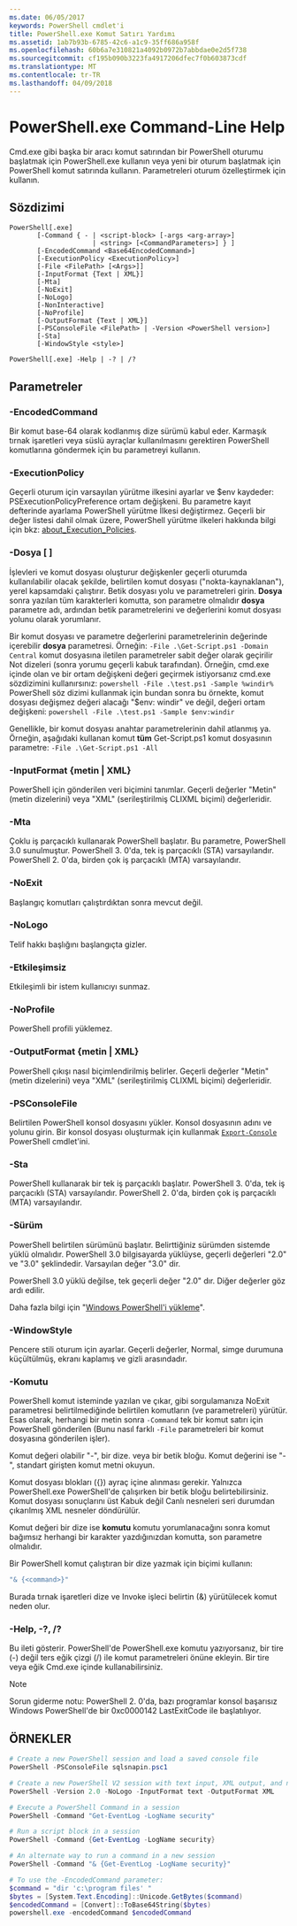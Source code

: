 ```yaml
---
ms.date: 06/05/2017
keywords: PowerShell cmdlet'i
title: PowerShell.exe Komut Satırı Yardımı
ms.assetid: 1ab7b93b-6785-42c6-a1c9-35ff686a958f
ms.openlocfilehash: 60b6a7e310821a4092b0972b7abbdae0e2d5f738
ms.sourcegitcommit: cf195b090b3223fa4917206dfec7f0b603873cdf
ms.translationtype: MT
ms.contentlocale: tr-TR
ms.lasthandoff: 04/09/2018
---
```

# <a name="powershellexe-command-line-help"></a>PowerShell.exe Command-Line Help

Cmd.exe gibi başka bir aracı komut satırından bir PowerShell oturumu başlatmak için PowerShell.exe kullanın veya yeni bir oturum başlatmak için PowerShell komut satırında kullanın. Parametreleri oturum özelleştirmek için kullanın.

## <a name="syntax"></a>Sözdizimi

```syntax
PowerShell[.exe]
       [-Command { - | <script-block> [-args <arg-array>]
                     | <string> [<CommandParameters>] } ]
       [-EncodedCommand <Base64EncodedCommand>]
       [-ExecutionPolicy <ExecutionPolicy>]
       [-File <FilePath> [<Args>]]
       [-InputFormat {Text | XML}]
       [-Mta]
       [-NoExit]
       [-NoLogo]
       [-NonInteractive]
       [-NoProfile]
       [-OutputFormat {Text | XML}]
       [-PSConsoleFile <FilePath> | -Version <PowerShell version>]
       [-Sta]
       [-WindowStyle <style>]

PowerShell[.exe] -Help | -? | /?
```

## <a name="parameters"></a>Parametreler

### <a name="-encodedcommand-base64encodedcommand"></a>-EncodedCommand <Base64EncodedCommand>

Bir komut base-64 olarak kodlanmış dize sürümü kabul eder. Karmaşık tırnak işaretleri veya süslü ayraçlar kullanılmasını gerektiren PowerShell komutlarına göndermek için bu parametreyi kullanın.

### <a name="-executionpolicy-executionpolicy"></a>-ExecutionPolicy <ExecutionPolicy>

Geçerli oturum için varsayılan yürütme ilkesini ayarlar ve $env kaydeder: PSExecutionPolicyPreference ortam değişkeni. Bu parametre kayıt defterinde ayarlama PowerShell yürütme İlkesi değiştirmez. Geçerli bir değer listesi dahil olmak üzere, PowerShell yürütme ilkeleri hakkında bilgi için bkz: [about_Execution_Policies](/powershell/module/microsoft.powershell.core/about/about_execution_policies).

### <a name="-file-filepath-parameters"></a>-Dosya <FilePath> \[ <Parameters>]

İşlevleri ve komut dosyası oluşturur değişkenler geçerli oturumda kullanılabilir olacak şekilde, belirtilen komut dosyası ("nokta-kaynaklanan"), yerel kapsamdaki çalıştırır. Betik dosyası yolu ve parametreleri girin. **Dosya** sonra yazılan tüm karakterleri komutta, son parametre olmalıdır **dosya** parametre adı, ardından betik parametrelerini ve değerlerini komut dosyası yolunu olarak yorumlanır.

Bir komut dosyası ve parametre değerlerini parametrelerinin değerinde içerebilir **dosya** parametresi. Örneğin: `-File .\Get-Script.ps1 -Domain Central` komut dosyasına iletilen parametreler sabit değer olarak geçirilir Not dizeleri (sonra yorumu geçerli kabuk tarafından).
Örneğin, cmd.exe içinde olan ve bir ortam değişkeni değeri geçirmek istiyorsanız cmd.exe sözdizimini kullanırsınız: `powershell -File .\test.ps1 -Sample %windir%` PowerShell söz dizimi kullanmak için bundan sonra bu örnekte, komut dosyası değişmez değeri alacağı "$env: windir" ve değil, değeri ortam değişkeni: `powershell -File .\test.ps1 -Sample $env:windir`

Genellikle, bir komut dosyası anahtar parametrelerinin dahil atlanmış ya. Örneğin, aşağıdaki kullanan komut **tüm** Get-Script.ps1 komut dosyasının parametre: `-File .\Get-Script.ps1 -All`

### <a name="-inputformat-text--xml"></a>\-InputFormat {metin | XML}

PowerShell için gönderilen veri biçimini tanımlar. Geçerli değerler "Metin" (metin dizelerini) veya "XML" (serileştirilmiş CLIXML biçimi) değerleridir.

### <a name="-mta"></a>-Mta

Çoklu iş parçacıklı kullanarak PowerShell başlatır. Bu parametre, PowerShell 3.0 sunulmuştur. PowerShell 3. 0'da, tek iş parçacıklı (STA) varsayılandır. PowerShell 2. 0'da, birden çok iş parçacıklı (MTA) varsayılandır.

### <a name="-noexit"></a>-NoExit

Başlangıç komutları çalıştırdıktan sonra mevcut değil.

### <a name="-nologo"></a>-NoLogo

Telif hakkı başlığını başlangıçta gizler.

### <a name="-noninteractive"></a>-Etkileşimsiz

Etkileşimli bir istem kullanıcıyı sunmaz.

### <a name="-noprofile"></a>-NoProfile

PowerShell profili yüklemez.

### <a name="-outputformat-text--xml"></a>-OutputFormat {metin | XML}

PowerShell çıkışı nasıl biçimlendirilmiş belirler. Geçerli değerler "Metin" (metin dizelerini) veya "XML" (serileştirilmiş CLIXML biçimi) değerleridir.

### <a name="-psconsolefile-filepath"></a>-PSConsoleFile <FilePath>

Belirtilen PowerShell konsol dosyasını yükler. Konsol dosyasının adını ve yolunu girin. Bir konsol dosyası oluşturmak için kullanmak [ `Export-Console` ](/powershell/module/Microsoft.PowerShell.Core/Export-Console) PowerShell cmdlet'ini.

### <a name="-sta"></a>-Sta

PowerShell kullanarak bir tek iş parçacıklı başlatır. PowerShell 3. 0'da, tek iş parçacıklı (STA) varsayılandır. PowerShell 2. 0'da, birden çok iş parçacıklı (MTA) varsayılandır.

### <a name="-version-powershell-version"></a>-Sürüm <PowerShell Version>

PowerShell belirtilen sürümünü başlatır. Belirttiğiniz sürümden sistemde yüklü olmalıdır. PowerShell 3.0 bilgisayarda yüklüyse, geçerli değerleri "2.0" ve "3.0" şeklindedir. Varsayılan değer "3.0" dir.

PowerShell 3.0 yüklü değilse, tek geçerli değer "2.0" dır. Diğer değerler göz ardı edilir.

Daha fazla bilgi için "[Windows PowerShell'i yükleme](../../setup/installing-windows-powershell.md)".

### <a name="-windowstyle-window-style"></a>-WindowStyle <Window style>

Pencere stili oturum için ayarlar. Geçerli değerler, Normal, simge durumuna küçültülmüş, ekranı kaplamış ve gizli arasındadır.

### <a name="-command"></a>-Komutu

PowerShell komut isteminde yazılan ve çıkar, gibi sorgulamanıza NoExit parametresi belirtilmediğinde belirtilen komutların (ve parametreleri) yürütür.
Esas olarak, herhangi bir metin sonra `-Command` tek bir komut satırı için PowerShell gönderilen (Bunu nasıl farklı `-File` parametreleri bir komut dosyasına gönderilen işler).

Komut değeri olabilir "-", bir dize. veya bir betik bloğu. Komut değerini ise "-", standart girişten komut metni okuyun.

Komut dosyası blokları ({}) ayraç içine alınması gerekir. Yalnızca PowerShell.exe PowerShell'de çalışırken bir betik bloğu belirtebilirsiniz. Komut dosyası sonuçlarını üst Kabuk değil Canlı nesneleri seri durumdan çıkarılmış XML nesneler döndürülür.

Komut değeri bir dize ise **komutu** komutu yorumlanacağını sonra komut bağımsız herhangi bir karakter yazdığınızdan komutta, son parametre olmalıdır.

Bir PowerShell komut çalıştıran bir dize yazmak için biçimi kullanın:

```powershell
"& {<command>}"
```

Burada tırnak işaretleri dize ve Invoke işleci belirtin (&) yürütülecek komut neden olur.

### <a name="-help---"></a>-Help, -?, /?

Bu ileti gösterir. PowerShell'de PowerShell.exe komutu yazıyorsanız, bir tire (-) değil ters eğik çizgi (/) ile komut parametreleri önüne ekleyin. Bir tire veya eğik Cmd.exe içinde kullanabilirsiniz.

> [!NOTE]
> Sorun giderme notu: PowerShell 2. 0'da, bazı programlar konsol başarısız Windows PowerShell'de bir 0xc0000142 LastExitCode ile başlatılıyor.

## <a name="examples"></a>ÖRNEKLER

```powershell
# Create a new PowerShell session and load a saved console file
PowerShell -PSConsoleFile sqlsnapin.psc1

# Create a new PowerShell V2 session with text input, XML output, and no logo
PowerShell -Version 2.0 -NoLogo -InputFormat text -OutputFormat XML

# Execute a PowerShell Command in a session
PowerShell -Command "Get-EventLog -LogName security"

# Run a script block in a session
PowerShell -Command {Get-EventLog -LogName security}

# An alternate way to run a command in a new session
PowerShell -Command "& {Get-EventLog -LogName security}"

# To use the -EncodedCommand parameter:
$command = "dir 'c:\program files' "
$bytes = [System.Text.Encoding]::Unicode.GetBytes($command)
$encodedCommand = [Convert]::ToBase64String($bytes)
powershell.exe -encodedCommand $encodedCommand
```